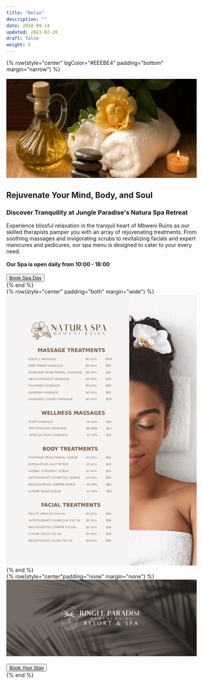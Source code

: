 ```yaml
---
title: "Relax"
description: ""
date: 2018-09-14
updated: 2021-02-20
draft: false
weight: 5
---
```


<!-- section 1 (header) -->

{% row(style="center" bgColor="#EEEBE4" padding="bottom" margin="narrow") %}

<br>

<div class="container mx-auto">

![Image](./img/relax_header.png#mx-auto)

## Rejuvenate Your Mind, Body, and Soul

### Discover Tranquility at Jungle Paradise's Natura Spa Retreat

<p class="max-w-6xl mx-auto"> Experience blissful relaxation in the tranquil heart of Mbweni Ruins as our skilled therapists pamper you with an array of rejuvenating treatments. From soothing massages and invigorating scrubs to revitalizing facials and expert manicures and pedicures, our spa menu is designed to cater to your every need.</p>

<br />

**Our Spa is open daily from 10:00 - 18:00**

<br />

<button><a href="mailto:info@jungleparadise.tf" target="_blank">Book Spa Day</a></button>
</div>

{% end %}

<!-- section 2 -->

<div class="myColor">

<div class="container mx-auto">

{% row(style="center" padding="both" margin="wide") %}

![Image](./img/spa_menu.png#mx-auto)

{% end %}
</div>
</div>

<!-- section 3 -->
{% row(style="center"padding="none" margin="none") %}

![Image](./img/relax_bottom.png#fill)

<br>

<button class="mb-8"><a href="mailto:info@jungleparadise.tf" target="_blank">Book Your Stay</a></button>

{% end %}

<style>
p {

    margin: 0px;

}
</style>
